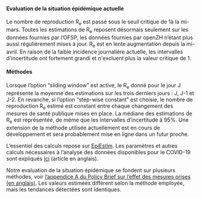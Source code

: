 
<h4>Evaluation de la situation épidémique actuelle</h4>

Le nombre de reproduction R<sub>e</sub> est passé sous le seuil critique de 1à la mi-mars. Toutes les estimations de R<sub>e</sub> reposent désormais seulement sur les données fournies par l’OFSP, les données fournies par openZH n’étant plus aussi régulièrement mises à jour. R<sub>e</sub> est en lente augmentation depuis la mi-avril. En raison de la faible incidence journalière actuelle, les intervalles d'incertitude ont fortement grandi et n'excluent plus la valeur critique de 1.

<h4>Méthodes</h4>

Lorsque l’option “sliding window” est active, le R<sub>e</sub> donné pour le jour J représente la moyenne des estimations sur les trois derniers jours : J, J-1 et J-2. En revanche, si l’option “step-wise constant” est choisie, le nombre de reproduction R<sub>e</sub> estimé est constant entre chaque changement des mesures de santé publique mises en place. La médiane des estimations de R<sub>e</sub> est représentée, de même que les intervalles d’incertitude à 95%. Une extension de la méthode utilisée actuellement est en cours de développement et sera probablement mise en ligne dans un futur proche.

L’essentiel des calculs repose sur [EpiEstim](https://academic.oup.com/aje/article/178/9/1505/89262). Les paramètres et autres calculs nécessaires à l’analyse des données disponibles pour le COVID-19 sont expliqués [ici](https://smw.ch/article/doi/smw.2020.20271) (article en anglais).

Notre evaluation de la situation épidémique se fondent sur plusieurs méthodes, voir [l’appendice A du Policy Brief sur l’effet des mesures prises (en anglais)](https://ncs-tf.ch/de/policy-briefs/effect-of-measures-21-april-20-en/download). Les valeurs estimées diffèrent selon la méthode employée, mais les tendances détectées sont identiques.
